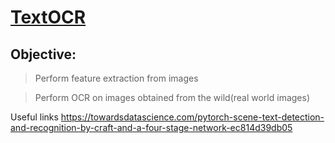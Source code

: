 # [TextOCR](https://textvqa.org/textocr/download/)

## Objective:
> Perform feature extraction from images

> Perform OCR on images obtained from the wild(real world images)


Useful links
https://towardsdatascience.com/pytorch-scene-text-detection-and-recognition-by-craft-and-a-four-stage-network-ec814d39db05